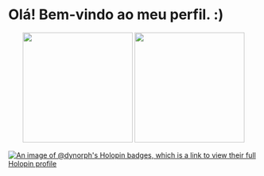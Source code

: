 # Olá! Bem-vindo ao meu perfil. :) #

<div align="center">
  <img height=221rm src="https://github-readme-stats.vercel.app/api?username=dynorph&theme=dark&show_icons=true">
  <img height=221rm src="https://github-readme-stats.vercel.app/api/top-langs/?username=dynorph&theme=dark&layout=compact">
</div>

[![An image of @dynorph's Holopin badges, which is a link to view their full Holopin profile](https://holopin.me/dynorph)](https://holopin.io/@dynorph)
